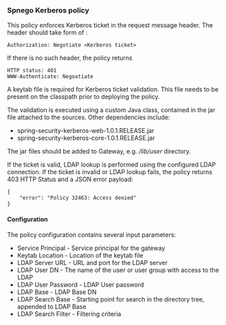 ### Spnego Kerberos policy

This policy enforces Kerberos ticket in the request message header. The header should take form of :

	Authorization: Negotiate <Kerberos ticket>

If there is no such header, the policy returns 

	HTTP status: 401
	WWW-Authenticate: Negoatiate

A keytab file is required for Kerberos ticket validation. This file needs to be present on the classpath prior to deploying the policy.

The validation is executed using a custom Java class, contained in the jar file attached to the sources. 
Other dependencies include:

+ spring-security-kerberos-web-1.0.1.RELEASE.jar
+ spring-security-kerberos-core-1.0.1.RELEASE.jar

The jar files should be added to Gateway, e.g. */lib/user* directory.

If the ticket is valid, LDAP lookup is performed using the configured LDAP connection.
If the ticket is invalid or LDAP lookup fails, the policy returns 403 HTTP Status and a JSON error payload:

	{
	    "error": "Policy 32463: Access denied"
	}


#### Configuration

The policy configuration contains several input parameters:

+ Service Principal - Service principal for the gateway
+ Keytab Location - Location of the keytab file
+ LDAP Server URL - URL and port for the LDAP server
+ LDAP User DN - The name of the user or user group with access to the LDAP
+ LDAP User Password - LDAP User password
+ LDAP Base - LDAP Base DN
+ LDAP Search Base - Starting point for search in the directory tree, appended to LDAP Base
+ LDAP Search Filter - Filtering criteria
